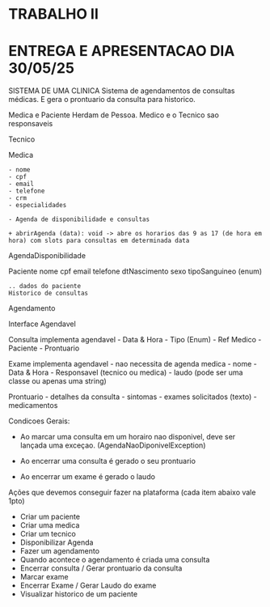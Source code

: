 # TRABALHO II

# ENTREGA E APRESENTACAO DIA 30/05/25


SISTEMA DE UMA CLINICA
Sistema de agendamentos de consultas médicas.
E gera o prontuario da consulta para historico.

Medica e Paciente Herdam de Pessoa.
Medico e o Tecnico sao responsaveis

Tecnico

Medica

    - nome
    - cpf
    - email
    - telefone
    - crm
    - especialidades

    - Agenda de disponibilidade e consultas

    + abrirAgenda (data): void -> abre os horarios das 9 as 17 (de hora em hora) com slots para consultas em determinada data
    
    
AgendaDisponibilidade

Paciente
    nome
    cpf
    email
    telefone
    dtNascimento
    sexo
    tipoSanguineo (enum)

    .. dados do paciente
    Historico de consultas

Agendamento

Interface Agendavel

Consulta implementa agendavel
    - Data & Hora
    - Tipo (Enum)
    - Ref Medico
    - Paciente
    - Prontuario

Exame implementa agendavel  - nao necessita de agenda medica
    - nome
    <!-- - solicitacao de um(a) médico(a)   valendo estrelinha -->
    - Data & Hora
    - Responsavel  (tecnico ou medica)
    - laudo (pode ser uma classe ou apenas uma string)

Prontuario
    - detalhes da consulta
    - sintomas
    - exames solicitados (texto)
    - medicamentos


Condicoes Gerais:
* Ao marcar uma consulta em um horairo nao disponivel, deve ser lançada uma exceçao. (AgendaNaoDiponivelException)

* Ao encerrar uma consulta é gerado o seu prontuario
* Ao encerrar um exame é gerado o laudo

Ações que devemos conseguir fazer na plataforma (cada item abaixo vale 1pto)
* Criar um paciente
* Criar uma medica
* Criar um tecnico
* Disponibilizar Agenda
* Fazer um agendamento
* Quando acontece o agendamento é criada uma consulta
* Encerrar consulta / Gerar prontuario da consulta
* Marcar exame
* Encerrar Exame / Gerar Laudo do exame
* Visualizar historico de um paciente
